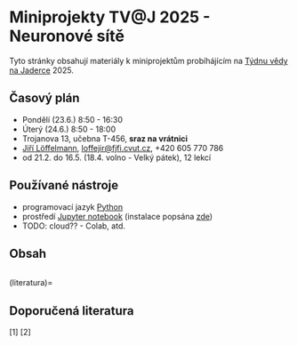 # Miniprojekty TV@J 2025 - Neuronové sítě

Tyto stránky obsahují materiály k miniprojektům probíhájícím na [Týdnu vědy na Jaderce](https://tydenvedy.fjfi.cvut.cz/) 2025.

## Časový plán
* Pondělí (23.6.) 8:50 - 16:30
* Úterý (24.6.) 8:50 - 18:00
* Trojanova 13, učebna T-456, **sraz na vrátnici**
* [Jiří Löffelmann](https://usermap.cvut.cz/profile/7a2ecf76-b3c3-4716-b1b2-cd6859a8e193), [loffejir@fjfi.cvut.cz](mailto:loffejir@fjfi.cvut.cz), +420 605 770 786
* od 21.2. do 16.5. (18.4. volno - Velký pátek), 12 lekcí

## Používané nástroje
- programovací jazyk [Python](https://www.python.org/)
- prostředí [Jupyter notebook](https://jupyter.org/) (instalace popsána [zde](install-all))
- TODO: cloud?? - Colab, atd.

## Obsah
```{tableofcontents}
```

(literatura)=
## Doporučená literatura
[1] 
[2] 
